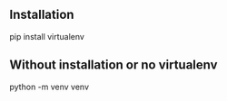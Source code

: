 ## Installation

pip install virtualenv

## Without installation or no virtualenv

python -m venv venv
